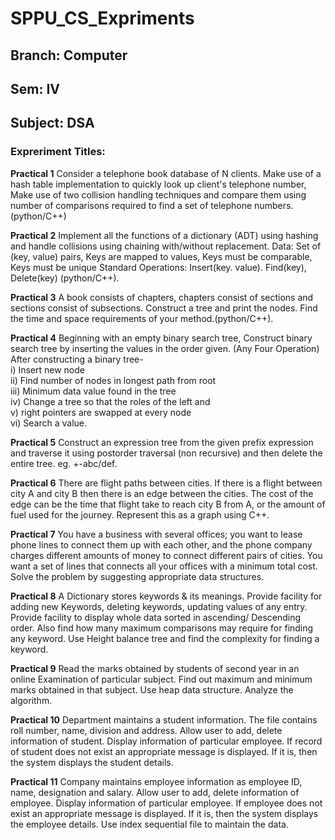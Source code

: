 # SPPU_CS_Expriments

## <b>Branch</b>: Computer
## Sem: IV
## Subject: DSA
### Expreriment Titles: 

**Practical 1** Consider a telephone book database of N clients. Make use of a hash table implementation to quickly look up client's telephone number, Make use of two collision handling techniques and compare them using number of comparisons required to find a set of telephone numbers.(python/C++)

**Practical 2** Implement all the functions of a dictionary (ADT) using hashing and handle collisions using chaining with/without replacement. Data: Set of (key, value) pairs, Keys are mapped to values, Keys must be comparable, Keys must be unique Standard Operations: Insert(key. value). Find(key), Delete(key) (python/C++).

**Practical 3** A book consists of chapters, chapters consist of sections and sections consist of subsections. Construct a tree and print the nodes. Find the time and space requirements of your method.(python/C++).

**Practical 4** Beginning with an empty binary search tree, Construct binary search tree by inserting the values in the order given. (Any Four Operation) After constructing a binary tree- <br/>
    i) Insert new node <br/>
    ii) Find number of nodes in longest path from root <br/>
    iii) Minimum data value found in the tree <br/>
    iv) Change a tree so that the roles of the left and <br/>
    v) right pointers are swapped at every node <br/>
    vi) Search a value. <br/>
    
**Practical 5** Construct an expression tree from the given prefix expression and traverse it using postorder traversal (non recursive) and then delete the entire tree. eg. +-abc/def.

**Practical 6** There are flight paths between cities. If there is a flight between city A and city B then there is an edge between the cities. The cost of the edge can be the time that flight take to reach city B from A, or the amount of fuel used for the journey. Represent this as a graph using C++.

**Practical 7** You have a business with several offices; you want to lease phone lines to connect them up with each other, and the phone company charges different amounts of money to connect different pairs of cities. You want a set of lines that connects all your offices with a minimum total cost. Solve the problem by suggesting appropriate data structures.

**Practical 8** A Dictionary stores keywords & its meanings. Provide facility for adding new Keywords, deleting keywords, updating values of any entry. Provide facility to display whole data sorted in ascending/ Descending order. Also find how many maximum comparisons may require for finding any keyword. Use Height balance tree and find the complexity for finding a keyword.

**Practical 9** Read the marks obtained by students of second year in an online Examination of particular subject. Find out maximum and minimum marks obtained in that subject. Use heap data structure. Analyze the algorithm.

**Practical 10** Department maintains a student information. The file contains roll number, name, division and address. Allow user to add, delete information of student. Display information of particular employee. If record of student does not exist an appropriate message is displayed. If it is, then the system displays the student details.

**Practical 11**  Company maintains employee information as employee ID, name, designation and salary. Allow user to add, delete information of employee. Display information of particular employee. If employee does not exist an appropriate message is displayed. If it is, then the system displays the employee details. Use index sequential file to maintain the data.


